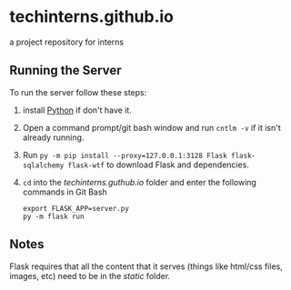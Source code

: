# techinterns.github.io
a project repository for interns

## Running the Server
To run the server follow these steps:

1. install [Python](https://www.python.org/downloads/) if don't have it. 
2. Open a command prompt/git bash window and run `cntlm -v` if it isn't already running. 
3. Run `py -m pip install --proxy=127.0.0.1:3128 Flask flask-sqlalchemy flask-wtf` to download Flask and dependencies. 
4. `cd` into the *techinterns.guthub.io* folder and enter the following commands in Git Bash
 
    `export FLASK_APP=server.py`    
    `py -m flask run`

## Notes
Flask requires that all the content that it serves (things like html/css files, images, etc) need to be in the *static* folder. 

